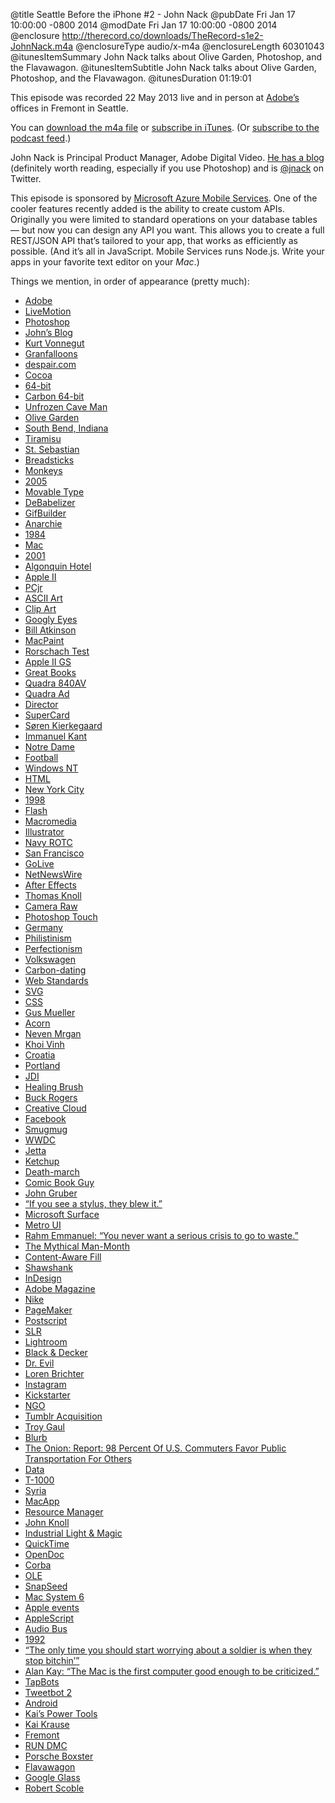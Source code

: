 @title Seattle Before the iPhone #2 - John Nack
@pubDate Fri Jan 17 10:00:00 -0800 2014
@modDate Fri Jan 17 10:00:00 -0800 2014
@enclosure http://therecord.co/downloads/TheRecord-s1e2-JohnNack.m4a
@enclosureType audio/x-m4a
@enclosureLength 60301043
@itunesItemSummary John Nack talks about Olive Garden, Photoshop, and the Flavawagon.
@itunesItemSubtitle John Nack talks about Olive Garden, Photoshop, and the Flavawagon.
@itunesDuration 01:19:01

This episode was recorded 22 May 2013 live and in person at [Adobe’s](http://www.adobe.com/) offices in Fremont in Seattle.

You can <a href="http://therecord.co/downloads/TheRecord-s1e2-JohnNack.m4a">download the m4a file</a> or <a href="https://itunes.apple.com/us/podcast/the-record/id791861057">subscribe in iTunes</a>. (Or <a href="http://therecord.co/xml/rss.xml">subscribe to the podcast feed</a>.)

John Nack is Principal Product Manager, Adobe Digital Video. [He has a blog](http://blogs.adobe.com/jnack/) (definitely worth reading, especially if you use Photoshop) and is [@jnack](https://twitter.com/jnack) on Twitter.

<p class="sponsor">This episode is sponsored by <a href=" http://www.windowsazure.com/en-us/develop/mobile/ios/?WT.mc_id=azurebg_us_pmm_mirluna_therecord">Microsoft Azure Mobile Services</a>. One of the cooler features recently added is the ability to create custom APIs. Originally you were limited to standard operations on your database tables — but now you can design any API you want. This allows you to create a full REST/JSON API that’s tailored to your app, that works as efficiently as possible. (And it’s all in JavaScript. Mobile Services runs Node.js. Write your apps in your favorite text editor on your <i>Mac</i>.)</p>

Things we mention, in order of appearance (pretty much):

<ul>
<li><a href="http://adobe.com/">Adobe</a></li>
<li><a href="http://en.wikipedia.org/wiki/Adobe_LiveMotion">LiveMotion</a></li>
<li><a href="http://www.adobe.com/products/photoshop.html">Photoshop</a></li>
<li><a href="http://blogs.adobe.com/jnack/">John’s Blog</a></li>
<li><a href="http://www.vonnegut.com/">Kurt Vonnegut</a></li>
<li><a href="http://en.wikipedia.org/wiki/Granfalloon">Granfalloons</a></li>
<li><a href="http://www.despair.com/">despair.com</a></li>
<li><a href="https://developer.apple.com/technologies/mac/cocoa.html">Cocoa</a></li>
<li><a href="http://en.wikipedia.org/wiki/64-bit_computing">64-bit</a></li>
<li><a href="http://en.wikipedia.org/wiki/Carbon_(API)">Carbon 64-bit</a></li>
<li><a href="http://www.youtube.com/watch?v=G3J89Io28qM">Unfrozen Cave Man</a></li>
<li><a href="http://www.olivegarden.com/">Olive Garden</a></li>
<li><a href="http://www.ci.south-bend.in.us/">South Bend, Indiana</a></li>
<li><a href="http://en.wikipedia.org/wiki/Tiramisu">Tiramisu</a></li>
<li><a href="http://www.catholic.org/saints/saint.php?saint_id=103">St. Sebastian</a></li>
<li><a href="http://abcnews.go.com/GMA/recipe?id=11745412">Breadsticks</a></li>
<li><a href="http://animals.nationalgeographic.com/animals/photos/monkeys/">Monkeys</a></li>
<li><a href="http://en.wikipedia.org/wiki/2005">2005</a></li>
<li><a href="http://movabletype.org/">Movable Type</a></li>
<li><a href="http://www.equilibrium.com/debabelizer/">DeBabelizer</a></li>
<li><a href="https://www.macupdate.com/app/mac/235/gifbuilder">GifBuilder</a></li>
<li><a href="http://nolobe.com/interarchy/">Anarchie</a></li>
<li><a href="http://en.wikipedia.org/wiki/Nineteen_Eighty-Four">1984</a></li>
<li><a href="https://www.apple.com/mac/">Mac</a></li>
<li><a href="http://www.imdb.com/title/tt0062622/">2001</a></li>
<li><a href="http://www.algonquinhotel.com/">Algonquin Hotel</a></li>
<li><a href="http://oldcomputers.net/appleii.html">Apple II</a></li>
<li><a href="http://en.wikipedia.org/wiki/IBM_PCjr">PCjr</a></li>
<li><a href="http://en.wikipedia.org/wiki/ASCII_art">ASCII Art</a></li>
<li><a href="http://en.wikipedia.org/wiki/Clip_art">Clip Art</a></li>
<li><a href="http://en.wikipedia.org/wiki/Googly_eyes">Googly Eyes</a></li>
<li><a href="http://www.folklore.org/ProjectView.py?name=Macintosh&characters=Bill+Atkinson">Bill Atkinson</a></li>
<li><a href="http://www.folklore.org/StoryView.py?story=MacPaint_Evolution.txt">MacPaint</a></li>
<li><a href="http://en.wikipedia.org/wiki/Rorschach_test">Rorschach Test</a></li>
<li><a href="http://oldcomputers.net/appleiigs.html">Apple II GS</a></li>
<li><a href="http://en.wikipedia.org/wiki/Great_books">Great Books</a></li>
<li><a href="http://apple-history.com/840">Quadra 840AV</a></li>
<li><a href="http://www.youtube.com/watch?v=5tw454TPZtU">Quadra Ad</a></li>
<li><a href="http://en.wikipedia.org/wiki/MacroMind_Director">Director</a></li>
<li><a href="http://www.supercard.us/">SuperCard</a></li>
<li><a href="http://en.wikipedia.org/wiki/Søren_Kierkegaard">Søren Kierkegaard</a></li>
<li><a href="http://en.wikipedia.org/wiki/Immanuel_Kant">Immanuel Kant</a></li>
<li><a href="http://www.nd.edu/">Notre Dame</a></li>
<li><a href="http://en.wikipedia.org/wiki/American_football">Football</a></li>
<li><a href="http://en.wikipedia.org/wiki/Windows_NT">Windows NT</a></li>
<li><a href="http://www.w3schools.com/html/">HTML</a></li>
<li><a href="http://www1.nyc.gov/">New York City</a></li>
<li><a href="http://en.wikipedia.org/wiki/1998">1998</a></li>
<li><a href="http://en.wikipedia.org/wiki/Adobe_Flash">Flash</a></li>
<li><a href="http://en.wikipedia.org/wiki/Macromedia">Macromedia</a></li>
<li><a href="http://www.adobe.com/products/illustrator.html">Illustrator</a></li>
<li><a href="http://www.nrotc.navy.mil/">Navy ROTC</a></li>
<li><a href="http://www.sfgov.org/index.asp">San Francisco</a></li>
<li><a href="http://www.adobe.com/support/downloads/product.jsp?product=26&platform=Macintosh">GoLive</a></li>
<li><a href="http://netnewswireapp.com/">NetNewsWire</a></li>
<li><a href="http://www.adobe.com/products/aftereffects.html">After Effects</a></li>
<li><a href="http://en.wikipedia.org/wiki/Thomas_Knoll">Thomas Knoll</a></li>
<li><a href="http://www.adobe.com/products/photoshop/extend.html">Camera Raw</a></li>
<li><a href="http://www.adobe.com/products/photoshop-touch.html">Photoshop Touch</a></li>
<li><a href="https://www.cia.gov/library/publications/the-world-factbook/geos/gm.html">Germany</a></li>
<li><a href="http://en.wikipedia.org/wiki/Philistinism">Philistinism</a></li>
<li><a href="http://en.wikipedia.org/wiki/Perfectionism_(psychology)">Perfectionism</a></li>
<li><a href="http://www.vw.com/en.html">Volkswagen</a></li>
<li><a href="http://en.wikipedia.org/wiki/Radiocarbon_dating">Carbon-dating</a></li>
<li><a href="http://www.webstandards.org/">Web Standards</a></li>
<li><a href="http://en.wikipedia.org/wiki/Scalable_Vector_Graphics">SVG</a></li>
<li><a href="http://en.wikipedia.org/wiki/Cascading_Style_Sheets">CSS</a></li>
<li><a href="http://shapeof.com/">Gus Mueller</a></li>
<li><a href="http://www.flyingmeat.com/acorn/">Acorn</a></li>
<li><a href="https://twitter.com/mrgan">Neven Mrgan</a></li>
<li><a href="http://www.subtraction.com/">Khoi Vinh</a></li>
<li><a href="https://www.cia.gov/library/publications/the-world-factbook/geos/hr.html">Croatia</a></li>
<li><a href="http://www.portlandonline.com/">Portland</a></li>
<li><a href="http://www.internetslang.com/JDI-meaning-definition.asp">JDI</a></li>
<li><a href="http://helpx.adobe.com/photoshop/using/retouching-repairing-images.html">Healing Brush</a></li>
<li><a href="http://en.wikipedia.org/wiki/Buck_Rogers">Buck Rogers</a></li>
<li><a href="http://www.adobe.com/products/creativecloud.html">Creative Cloud</a></li>
<li><a href="http://facebook.com/">Facebook</a></li>
<li><a href="http://www.smugmug.com/">Smugmug</a></li>
<li><a href="https://developer.apple.com/wwdc/">WWDC</a></li>
<li><a href="http://www.vw.com/en/models/jetta/gallery.html">Jetta</a></li>
<li><a href="http://en.wikipedia.org/wiki/Ketchup">Ketchup</a></li>
<li><a href="http://en.wikipedia.org/wiki/Death_march_(project_management)">Death-march</a></li>
<li><a href="http://www.simpsoncrazy.com/characters/comic-book-guy">Comic Book Guy</a></li>
<li><a href="http://daringfireball.net/">John Gruber</a></li>
<li><a href="http://parislemon.com/post/40128357896/if-you-see-a-stylus-they-blew-it">“If you see a stylus, they blew it.”</a></li>
<li><a href="http://www.microsoft.com/surface/en-us">Microsoft Surface</a></li>
<li><a href="http://en.wikipedia.org/wiki/Metro_(design_language)">Metro UI</a></li>
<li><a href="http://www.youtube.com/watch?v=1yeA_kHHLow">Rahm Emmanuel: “You never want a serious crisis to go to waste.”</a></li>
<li><a href="http://en.wikipedia.org/wiki/The_Mythical_Man-Month">The Mythical Man-Month</a></li>
<li><a href="http://www.photoshopessentials.com/photo-editing/content-aware-fill-cs5/">Content-Aware Fill</a></li>
<li><a href="http://www.imdb.com/title/tt0111161/">Shawshank</a></li>
<li><a href="http://www.adobe.com/products/indesign.html">InDesign</a></li>
<li><a href="http://www.adobemagazine.com/">Adobe Magazine</a></li>
<li><a href="http://www.nike.com/">Nike</a></li>
<li><a href="http://en.wikipedia.org/wiki/Adobe_PageMaker">PageMaker</a></li>
<li><a href="http://www.adobe.com/products/postscript/">Postscript</a></li>
<li><a href="http://en.wikipedia.org/wiki/Single-lens_reflex_camera">SLR</a></li>
<li><a href="http://www.adobe.com/products/photoshop-lightroom.html">Lightroom</a></li>
<li><a href="http://www.blackanddecker.com/">Black & Decker</a></li>
<li><a href="http://austinpowers.wikia.com/wiki/Dr._Evil">Dr. Evil</a></li>
<li><a href="https://twitter.com/lorenb">Loren Brichter</a></li>
<li><a href="http://instagram.com/">Instagram</a></li>
<li><a href="http://www.kickstarter.com/">Kickstarter</a></li>
<li><a href="http://en.wikipedia.org/wiki/Non-governmental_organization">NGO</a></li>
<li><a href="http://marissamayr.tumblr.com/post/50902274591/im-delighted-to-announce-that-weve-reached-an">Tumblr Acquisition</a></li>
<li><a href="http://www.troygaul.com/">Troy Gaul</a></li>
<li><a href="http://www.blurb.com/">Blurb</a></li>
<li><a href="http://www.theonion.com/articles/report-98-percent-of-us-commuters-favor-public-tra,1434/">The Onion: Report: 98 Percent Of U.S. Commuters Favor Public Transportation For Others</a></li>
<li><a href="http://en.wikipedia.org/wiki/Data_(Star_Trek)">Data</a></li>
<li><a href="http://terminator.wikia.com/wiki/T-1000_(Terminator_2:_Judgment_Day)">T-1000</a></li>
<li><a href="https://www.cia.gov/library/publications/the-world-factbook/geos/sy.html">Syria</a></li>
<li><a href="http://en.wikipedia.org/wiki/MacApp">MacApp</a></li>
<li><a href="https://code.google.com/p/resourceviewer/">Resource Manager</a></li>
<li><a href="http://en.wikipedia.org/wiki/John_Knoll">John Knoll</a></li>
<li><a href="http://www.ilm.com/">Industrial Light & Magic</a></li>
<li><a href="http://en.wikipedia.org/wiki/QuickTime">QuickTime</a></li>
<li><a href="http://en.wikipedia.org/wiki/OpenDoc">OpenDoc</a></li>
<li><a href="http://en.wikipedia.org/wiki/Common_Object_Request_Broker_Architecture">Corba</a></li>
<li><a href="http://en.wikipedia.org/wiki/Object_Linking_and_Embedding">OLE</a></li>
<li><a href="https://twitter.com/snapseed">SnapSeed</a></li>
<li><a href="http://en.wikipedia.org/wiki/System_6">Mac System 6</a></li>
<li><a href="http://en.wikipedia.org/wiki/Apple_events">Apple events</a></li>
<li><a href="http://en.wikipedia.org/wiki/AppleScript">AppleScript</a></li>
<li><a href="http://audiob.us/">Audio Bus</a></li>
<li><a href="http://en.wikipedia.org/wiki/1992">1992</a></li>
<li><a href="http://www.imdb.com/character/ch0190293/quotes">“The only time you should start worrying about a soldier is when they stop bitchin’”</a></li>
<li><a href="http://books.google.com/books?id=mXnw5tM8QRwC&pg=PA115&lpg=PA115&dq=first+computer+good+enough+to+criticize&source=bl&ots=PxLvdYbqXE&sig=N2QWjFNo-AoPE_PlP1di6HPglQc&hl=en&sa=X&ei=DcjYUs3nF4TzoATV_YGIBQ&ved=0CCsQ6AEwAA#v=onepage&q=first%20computer%20good%20enough%20to%20criticize&f=false">Alan Kay: “The Mac is the first computer good enough to be criticized.”</a></li>
<li><a href="http://tapbots.com/">TapBots</a></li>
<li><a href="https://itunes.apple.com/us/app/tweetbot-2-iphone-ipod-touch/id428851691?mt=8">Tweetbot 2</a></li>
<li><a href="http://www.android.com/">Android</a></li>
<li><a href="http://en.wikipedia.org/wiki/Kai's_Power_Tools">Kai’s Power Tools</a></li>
<li><a href="http://en.wikipedia.org/wiki/Kai_Krause">Kai Krause</a></li>
<li><a href="http://fremont.com/">Fremont</a></li>
<li><a href="http://www.rundmc.com/">RUN DMC</a></li>
<li><a href="http://www.porsche.com/usa/models/boxster/">Porsche Boxster</a></li>
<li><a href="http://jnack.com/flavawagon">Flavawagon</a></li>
<li><a href="http://www.google.com/glass/start/">Google Glass</a></li>
<li><a href="http://scobleizer.com/">Robert Scoble</a></li>
</ul>
